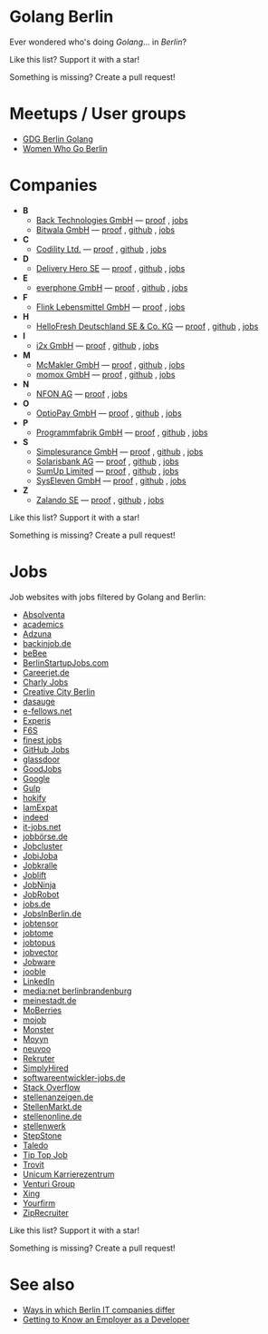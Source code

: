 # Golang Berlin

Ever wondered who's doing *Golang*... in *Berlin*?

Like this list?  Support it with a star!

Something is missing?  Create a pull request!


# Meetups / User groups

* [GDG Berlin Golang](https://www.meetup.com/golang-users-berlin/)
* [Women Who Go Berlin](https://www.meetup.com/Women-Who-Go-Berlin/)


# Companies

* __B__
    * [Back Technologies GmbH](https://backhq.com/) —
        [proof](https://golang.cafe/job/senior-software-engineer-back-1587996448)
        ,
        [jobs](https://www.notion.so/Working-at-Back-f23a617a97a24b83a6e85e826f475615)
    * [Bitwala GmbH](https://www.bitwala.com/) —
        [proof](https://tarta.ai/j/gn8xrncBrJRKg1c1N7gf-senior-software-engineer-platform-golang-in-berlin-berlin-at-bitwala)
        ,
        [github](https://github.com/bitwala)
        ,
        [jobs](https://www.bitwala.com/de/careers/)
* __C__
    * [Codility Ltd.](https://www.codility.com/) —
        [proof](https://boards.greenhouse.io/codility/jobs/4371050003)
        ,
        [github](https://github.com/Codility)
        ,
        [jobs](https://boards.greenhouse.io/codility)
* __D__
    * [Delivery Hero SE](https://www.deliveryhero.com/) —
        [proof](https://careers.deliveryhero.com/global/en/job/JR0008002/Principal-Golang-Engineer-Vendor-Tech-f-m-d)
        ,
        [github](https://github.com/deliveryhero)
        ,
        [jobs](https://careers.deliveryhero.com/global/en/search-results?keywords=golang)
* __E__
    * [everphone GmbH](https://www.everphone.de/) —
        [proof](https://boards.greenhouse.io/everphone/jobs/4209158003)
        ,
        [github](https://github.com/everphone-gmbh)
        ,
        [jobs](https://boards.greenhouse.io/everphone)
* __F__
    * [​​Flink Lebensmittel GmbH](https://www.goflink.com/) —
        [proof](https://www.linkedin.com/jobs/view/2465757810)
        ,
        [jobs](https://careers.smartrecruiters.com/Flink3/joinus)
* __H__
    * [HelloFresh Deutschland SE & Co. KG](https://www.hellofresh.de/) —
        [proof](https://www.hellofresh.de/careers/listings/67628?country=de)
        ,
        [github](https://github.com/hellofresh)
        ,
        [jobs](https://www.hellofresh.de/careers/)
* __I__
    * [i2x GmbH](https://i2x.ai/) —
        [proof](https://www.moberries.com/job/1964808)
        ,
        [github](https://github.com/i2x-gmbh)
        ,
        [jobs](https://i2x.jobs.personio.de/?language=en)
* __M__
    * [McMakler GmbH](https://www.mcmakler.de/) —
        [proof](https://www.smartrecruiters.com/McMaklerGmbH1/743999740474884-team-lead-backend-golang-all-genders-)
        ,
        [github](https://github.com/mcmakler)
        ,
        [jobs](https://www.mcmakler.de/karriere)
    * [momox GmbH](https://momox.biz/) —
        [proof](https://momox-jobs.dvinci.de/en/jobs/10479/senior-software-engineer-golang-solr-elasticsearch-search-mfd)
        ,
        [github](https://github.com/Momox-GmbH)
        ,
        [jobs](https://momox.biz/karriere/berlin)
* __N__
    * [NFON AG](https://corporate.nfon.com/) —
        [proof](https://nfon.jobs.personio.de/job/172749)
        ,
        [jobs](https://nfon.jobs.personio.de/)
* __O__
    * [OptioPay GmbH](https://www.optiopay.com/) —
        [proof](https://optiopay.recruitee.com/o/backend-golang-engineer-mfx)
        ,
        [github](https://github.com/optiopay)
        ,
        [jobs](https://www.optiopay.com/de/jobs)
* __P__
    * [Programmfabrik GmbH](https://www.programmfabrik.de/) —
        [proof](https://www.programmfabrik.de/software-jobs/backend-developer-go/)
        ,
        [github](https://github.com/programmfabrik)
        ,
        [jobs](https://www.programmfabrik.de/software-jobs/)
* __S__
    * [Simplesurance GmbH](https://www.simplesurance.com/) —
        [proof](https://simplesurance.join.com/jobs/2082629-broker-golang-software-engineer-f-m-d)
        ,
        [github](https://github.com/simplesurance)
        ,
        [jobs](https://simplesurance.join.com/)
    * [Solarisbank AG](https://www.solarisbank.com/) —
        [proof](https://boards.greenhouse.io/solarisbank/jobs/4904420002)
        ,
        [github](https://github.com/solarisBank)
        ,
        [jobs](https://www.solarisbank.com/de/careers/)
    * [SumUp Limited](https://sumup.de/) —
        [proof](https://sumup.com/careers/positions/berlin-germany/backend/senior-backend-engineer-go-merchant-success/4677640002/)
        ,
        [github](https://github.com/sumup)
        ,
        [jobs](https://sumup.com/careers/)
    * [SysEleven GmbH](https://www.syseleven.de/) —
        [proof](https://www.syseleven.de/karriere/golang-kubernetes-developer/)
        ,
        [github](https://github.com/syseleven)
        ,
        [jobs](https://www.syseleven.de/karriere/ueberblick/)
* __Z__
    * [Zalando SE](https://en.zalando.de/) —
        [proof](https://jobs.zalando.com/en/jobs/2333968-senior-golang-engineer-markets-sales-go-w-m-d/)
        ,
        [github](https://github.com/zalando)
        ,
        [jobs](https://jobs.zalando.com/en/jobs/?search=golang)

Like this list?  Support it with a star!

Something is missing?  Create a pull request!


# Jobs

Job websites with jobs filtered by Golang and Berlin:

* [Absolventa](https://www.absolventa.de/stellenangebote?query[text]=golang&query[location]=berlin)
* [academics](https://www.academics.de/stellenanzeigen/land-berlin/dg==?q=golang)
* [Adzuna](https://www.adzuna.de/search?q=golang&loc=87861)
* [backinjob.de](https://www.backinjob.de/jobsuche.html?s[]=golang&o=Berlin)
* [beBee](https://de.bebee.com/jobs?term=golang&location=berlin)
* [BerlinStartupJobs.com](http://berlinstartupjobs.com/de/skill-areas/golang/)
* [Careerjet.de](https://www.careerjet.de/suchen/stellenangebote?s=golang&l=berlin)
* [Charly Jobs](https://jobs.charly.education/jobs/?q=golang&l=Berlin%2C%20Deutschland)
* [Creative City Berlin](https://www.creative-city-berlin.de/de/search/?q=golang&t=job&submit=Suche)
* [dasauge](https://dasauge.de/jobs/stellenangebote/?begriff=golang&plz=berlin)
* [e-fellows.net](https://jobs.e-fellows.net/Suchergebnis.html?jsjn=golang&jsjo=berlin)
* [Experis](https://www.experis.de/de/search?page=1&searchKeyword=golang&filters=%257B%2522latitude%2522%253A52.52000659999999%252C%2522longitude%2522%253A13.404954%252C%2522place%2522%253A%2522Berlin%252C%2520Germany%2522%257D)
* [F6S](https://www.f6s.com/jobs?keywords[]=golang&cities[]=33052)
* [finest jobs](https://www.finest-jobs.com/Stellenangebote/Suche/Golang/In/Berlin)
* [GitHub Jobs](https://jobs.github.com/positions?description=golang&location=berlin)
* [glassdoor](https://www.glassdoor.de/Job/berlin-golang-developer-jobs-SRCH_IL.0,6_IC2622109_KO7,23.htm)
* [GoodJobs](https://goodjobs.eu/de/jobs?&job_search%5Blocation%5D=Berlin%2C+Deutschland&job_search%5Bquery%5D=golang)
* [Google](https://www.google.com/search?q=golang+berlin&ibp=htl;jobs)
* [Gulp](https://www.gulp.de/gulp2/g/jobs?query=golang&city=Berlin_10)
* [hokify](https://hokify.de/jobs/m/golang/berlin-germany)
* [IamExpat](https://www.iamexpat.de/career/jobs/berlin/golang)
* [indeed](https://de.indeed.com/Golang-Jobs-in-Berlin)
* [it-jobs.net](https://www.it-jobs.net/jobsuche/?searchtext=golang&location=berlin)
* [jobbörse.de](https://www.xn--jobbrse-d1a.de/jobsuche/jobs/?q=golang&l=berlin)
* [Jobcluster](https://www.jobcluster.de/jobs/berlin/umkreis=25/suche=golang)
* [JobiJoba](https://www.jobijoba.de/query/?what=golang&where=in-Berlin&where_type=city)
* [Jobkralle](https://www.jobkralle.de/jobs?title=golang&location=berlin)
* [Joblift](https://joblift.de/topjobs-in-Berlin-f%C3%BCr-golang-ohne-Umkreis)
* [JobNinja](https://jobninja.com/search?keywords=golang&where=berlin)
* [JobRobot](https://www.jobrobot.de/content_0400_jobsuche.htm?cmd=res&txt=ja&suchform=&keywords=golang&umkreissuche_ort=berlin&umkreissuche_entfernung=20&useindex=0&zeitraum=all)
* [jobs.de](https://www.jobs.de/suche?q=golang&loc=berlin)
* [JobsInBerlin.de](https://jobsinberlin.de/jobs?query=golang)
* [jobtensor](https://jobtensor.com/Golang-Jobs-in-Berlin)
* [jobtome](https://de.jobtome.com/jobs?what=golang&where=berlin&r=0)
* [jobtopus](https://www.jobtopus.de/search/?what=golang&where=berlin)
* [jobvector](https://www.jobvector.de/stellensuche.html?keywords=golang&locations=berlin)
* [Jobware](https://www.jobware.de/jobsuche/?jw_jobname=golang&jw_jobort=berlin)
* [jooble](https://de.jooble.org/stellenangebote-golang/berlin)
* [LinkedIn](https://de.linkedin.com/jobs/search?keywords=golang&location=Berlin)
* [media:net berlinbrandenburg](https://www.medianet-bb.de/de/jobs/?search=golang&pg=1&submit=Suchen)
* [meinestadt.de](https://jobs.meinestadt.de/berlin/suche?words=golang)
* [MoBerries](https://jobs.moberries.com/jobs?location=ChIJAVkDPzdOqEcRcDteW0YgIQQ&q=golang)
* [mojob](https://www.mojob.me/index.php?suche_volltext=golang&suchort=Berlin&jobs=jobs)
* [Monster](https://www.monster.de/jobs/suche/?q=golang&where=berlin)
* [Moyyn](https://moyyn.com/open-positions/?search_keywords=golang&search_location=berlin)
* [neuvoo](https://neuvoo.de/jobs/?k=golang&l=Berlin&radius=0)
* [Rekruter](https://www.rekruter.de/jobsuche/?jobsuche=golang&ort=berlin)
* [SimplyHired](https://www.simplyhired.de/search?q=golang&l=Berlin)
* [softwareentwickler-jobs.de](https://www.softwareentwickler-jobs.de/in/berlin?title=golang)
* [Stack Overflow](https://stackoverflow.com/jobs/developer-jobs-using-golang-in-berlin)
* [stellenanzeigen.de](https://www.stellenanzeigen.de/suche/?voll=golang&plz=berlin)
* [StellenMarkt.de](https://www.stellenmarkt.de/search?keyword=golang&region=berlin)
* [stellenonline.de](https://www.stellenonline.de/search?q=golang&l=Berlin)
* [stellenwerk](https://www.stellenwerk-berlin.de/jobboerse?keywords=golang)
* [StepStone](https://www.stepstone.de/jobs/Golang--Berlin.html)
* [Taledo](https://www.taledo.com/jobs?keyword=golang&locations[]=2950159)
* [Tip Top Job](https://www.tiptopjob.com/search/tiptopresults.asp?Keyword=golang&country=DEU&sub_location=C-15687)
* [Trovit](https://de.trovit.com/jobs/index.php/cod.search_jobs/what_d.golang/where_d.berlin)
* [Unicum Karrierezentrum](https://karriere.unicum.de/jobs?search=golang&job_geo_location=Berlin%2C+Deutschland)
* [Venturi Group](https://venturi-group.com/?s=golang&location=berlin&post_type=job)
* [Xing](https://www.xing.com/jobs/search?keywords=golang&location=Berlin&radius=10)
* [Yourfirm](https://www.yourfirm.de/suche/all/?name=golang&plz=Berlin%3A10)
* [ZipRecruiter](https://www.ziprecruiter.de/jobs/search?q=golang&l=Berlin%2C+Germany)


Like this list?  Support it with a star!

Something is missing?  Create a pull request!


# See also

* [Ways in which Berlin IT companies differ](https://blog.hartwork.org/posts/ways-in-which-berlin-it-companies-differ/)
* [Getting to Know an Employer as a Developer](https://blog.hartwork.org/posts/getting-to-know-an-employer-as-a-developer/)

